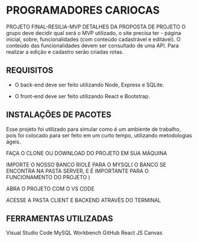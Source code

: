 <h1 aling="center">PROGRAMADORES CARIOCAS</h1>

PROJETO FINAL-RESILIA-MVP
DETALHES DA PROPOSTA DE PROJETO
O grupo deve decidir qual será o MVP utilizado, o site precisa ter - página inicial, sobre, funcionalidades (com conteúdo cadastrável e editável). O conteúdo das funcionalidades devem ser consultado de uma API. Para realizar a edição e cadastro serão criadas rotas.

## REQUISITOS
- O back-end deve ser feito utilizando Node, Express e SQLite.

- O front-end deve ser feito utilizando React e Bootstrap.

## INSTALAÇÕES DE PACOTES
Esse projeto foi utilizado para simular como é um ambiente de trabalho, pois foi colocado para ser feito em um curto tempo, utilizando metodologias ágeis.

FAÇA O CLONE OU DOWNLOAD DO PROJETO EM SUA MÁQUINA

IMPORTE O NOSSO BANCO RIOLÉ PARA O MYSQL( O BANCO SE ENCONTRA NA PASTA SERVER, E É IMPORTANTE PARA O FUNCIONAMENTO DO PROJETO )

ABRA O PROJETO COM O VS CODE

ACESSE A PASTA CLIENT E BACKEND ATRAVÉS DO TERMINAL

## FERRAMENTAS UTILIZADAS
Visual Studio Code
MySQL Workbench
GitHub
React JS
Canvas


